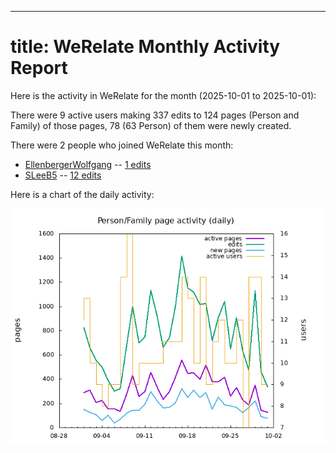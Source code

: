 ---
title: WeRelate Monthly Activity Report
===

Here is the activity in WeRelate for the month (2025-10-01 to 2025-10-01):

There were 9 active users
making 337 edits to 124 pages (Person and Family)
of those pages, 78 (63 Person) of them were newly created.

There were 2 people who joined WeRelate this month:

* [EllenbergerWolfgang](https://www.werelate.org/wiki/User:EllenbergerWolfgang) -- [1 edits](https://www.werelate.org/wiki/Special:Contributions/EllenbergerWolfgang)
* [SLeeB5](https://www.werelate.org/wiki/User:SLeeB5) -- [12 edits](https://www.werelate.org/wiki/Special:Contributions/SLeeB5)

Here is a chart of the daily activity:

![daily activity chart](page-daily-thismonth.png)

